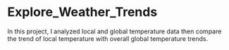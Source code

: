 # Explore_Weather_Trends

In this project, I analyzed local and global temperature data then compare the trend of local temperature with overall global temperature trends.
